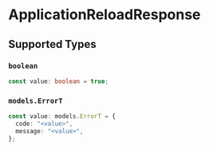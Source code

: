 # ApplicationReloadResponse


## Supported Types

### `boolean`

```typescript
const value: boolean = true;
```

### `models.ErrorT`

```typescript
const value: models.ErrorT = {
  code: "<value>",
  message: "<value>",
};
```

